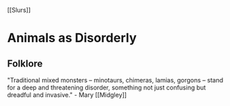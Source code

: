 [[Slurs]]
# Animals as Disorderly

## Folklore

"Traditional mixed monsters – minotaurs, chimeras, lamias, gorgons – stand for a deep and threatening disorder, something not just confusing but dreadful and invasive." - Mary [[Midgley]]

